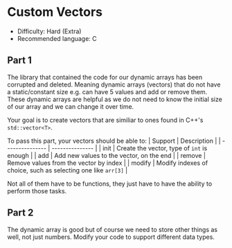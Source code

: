 # Custom Vectors
- Difficulty: Hard (Extra)
- Recommended language: C

## Part 1
The library that contained the code for our dynamic arrays has been corrupted and deleted. Meaning dynamic arrays (vectors) that do not have a static/constant size
e.g. can have 5 values and add or remove them. These dynamic arrays are helpful as we do not need to know the initial size of our array and we can change it over time.

Your goal is to create vectors that are similiar to ones found in C++'s `std::vector<T>`.

To pass this part, your vectors should be able to:
| Support | Description |
| --------------- | --------------- |
| init | Create the vector, type of `int` is enough |
| add | Add new values to the vector, on the end |
| remove | Remove values from the vector by index |
| modify | Modify indexes of choice, such as selecting one like `arr[3]` |

Not all of them have to be functions, they just have to have the ability to perform those tasks.

## Part 2
The dynamic array is good but of course we need to store other things as well, not just numbers. Modify your code to support different data types.
